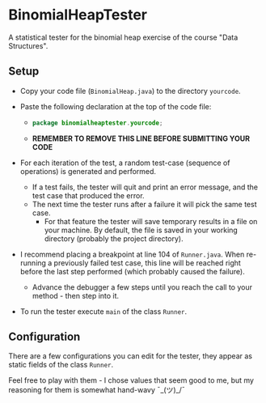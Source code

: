 # BinomialHeapTester
A statistical tester for the binomial heap exercise of the course "Data Structures".

## Setup
- Copy your code file (`BinomialHeap.java`) to the directory `yourcode`.
- Paste the following declaration at the top of the code file:
  - ```java
    package binomialheaptester.yourcode;
    ```
  - **REMEMBER TO REMOVE THIS LINE BEFORE SUBMITTING YOUR CODE**


- For each iteration of the test, a random test-case (sequence of operations) is generated and performed.
    - If a test fails, the tester will quit and print an error message, and the test case that produced the error.
    - The next time the tester runs after a failure it will pick the same test case.
      - For that feature the tester will save temporary results in a file on your machine. By default, the file
        is saved in your working directory (probably the project directory).
- I recommend placing a breakpoint at line 104 of `Runner.java`. When re-running a previously failed test case,
this line will be reached right before the last step performed (which probably caused the failure).
  - Advance the debugger a few steps until you reach the call to your method - then step into it.
- To run the tester execute `main` of the class `Runner`.

## Configuration

There are a few configurations you can edit for the tester, they appear as static fields of the class `Runner`.

Feel free to play with them - I chose values that seem good to me, but my reasoning for them is
somewhat hand-wavy ¯\_(ツ)_/¯